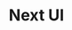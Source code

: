 ---
title: 'Next UI'
description: 'Beautiful, fast and modern React UI library.'
link: 'https://nextui.org/'
imageURL: 'https://res.cloudinary.com/dc6mrv5cb/image/upload/v1701191399/personal-resources/ui-stuff/nextui.org__exlpmj.png'
---
